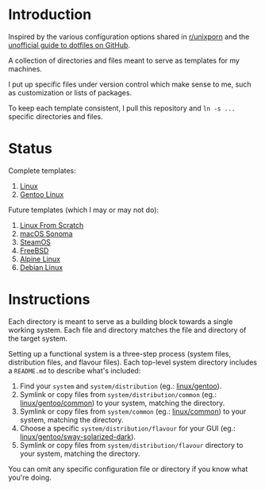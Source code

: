 # Introduction

Inspired by the various configuration options shared in
[r/unixporn](https://www.reddit.com/r/unixporn/) and the
[unofficial guide to dotfiles on GitHub](https://dotfiles.github.io).

A collection of directories and files meant to serve as templates for my
machines.

I put up specific files under version control which make sense to me, such as
customization or lists of packages.

To keep each template consistent, I pull this repository and `ln -s ...`
specific directories and files.

# Status

Complete templates:

1. [Linux](linux/common)
2. [Gentoo Linux](linux/gentoo)

Future templates (which I may or may not do):

1. [Linux From Scratch](https://www.linuxfromscratch.org/)
2. [macOS Sonoma](https://www.apple.com/macos/sonoma/)
3. [SteamOS](https://store.steampowered.com/steamos)
4. [FreeBSD](https://www.freebsd.org)
5. [Alpine Linux](https://www.alpinelinux.org)
6. [Debian Linux](https://www.debian.org)

# Instructions

Each directory is meant to serve as a building block towards a single working system. Each file and directory matches the file and directory of the target system. 

Setting up a functional system is a three-step process (system files, distribution files, and flavour files). Each top-level system directory includes a `README.md` to describe what's included:

1. Find your `system` and `system/distribution` (eg.: [linux/gentoo]()).
3. Symlink or copy files from `system/distribution/common` (eg.: [linux/gentoo/common]()) to your system, matching the directory.
4. Symlink or copy files from `system/common` (eg.: [linux/common]()) to your system, matching the directory.
5. Choose a specific `system/distribution/flavour` for your GUI (eg.: [linux/gentoo/sway-solarized-dark]()).
6. Symlink or copy files from `system/distribution/flavour` directory to your system, matching the directory.

You can omit any specific configuration file or directory if you know what you're doing.
